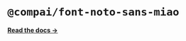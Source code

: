 # `@compai/font-noto-sans-miao`

[**Read the docs &rarr;**](https://components.ai/docs/typefaces/noto-sans-miao)
